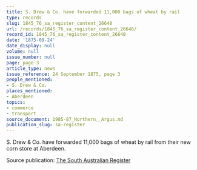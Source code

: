 ```yaml
---
title: S. Drew & Co. have forwarded 11,000 bags of wheat by rail
type: records
slug: 1845_76_sa_register_content_26648
url: /records/1845_76_sa_register_content_26648/
record_id: 1845_76_sa_register_content_26648
date: '1875-09-24'
date_display: null
volume: null
issue_number: null
page: page 3
article_type: news
issue_reference: 24 September 1875, page 3
people_mentioned:
- S. Drew & Co.
places_mentioned:
- Aberdeen
topics:
- commerce
- transport
source_document: 1985-87_Northern__Argus.md
publication_slug: sa-register
---
```


S. Drew & Co. have forwarded 11,000 bags of wheat by rail from their new corn store at Aberdeen.

Source publication: [The South Australian Register](/publications/sa-register/)
